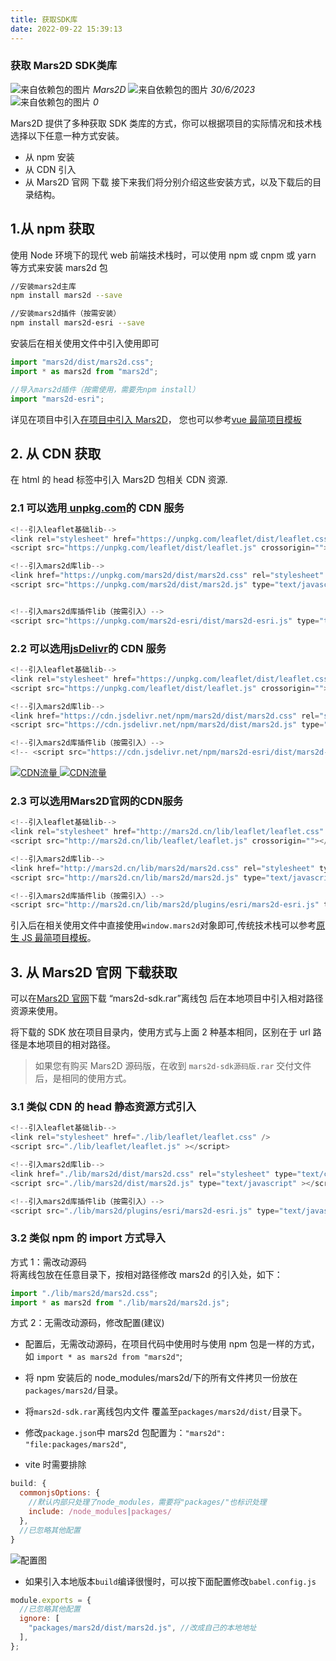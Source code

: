```yaml
---
title: 获取SDK库
date: 2022-09-22 15:39:13
---
```


<h3> 获取 Mars2D SDK类库 </h3>

<img class='images' src="../public/icon/yonghu.svg" alt="来自依赖包的图片">
<i class='text'>Mars2D</i>
<img class='imagess' src="../public/icon/shijian.svg" alt="来自依赖包的图片">
<i class='text'>30/6/2023</i>
<img class='imagess' src="../public/icon/liulan.svg" alt="来自依赖包的图片">
<i class='text'>0</i>

Mars2D 提供了多种获取 SDK 类库的方式，你可以根据项目的实际情况和技术栈选择以下任意一种方式安装。

- 从 npm 安装
- 从 CDN 引入
- 从 Mars2D 官网 下载
  接下来我们将分别介绍这些安装方式，以及下载后的目录结构。

## 1.从 npm 获取

使用 Node 环境下的现代 web 前端技术栈时，可以使用 npm 或 cnpm 或 yarn 等方式来安装 mars2d 包

```sh
//安装mars2d主库
npm install mars2d --save

//安装mars2d插件（按需安装）
npm install mars2d-esri --save
```

安装后在相关使用文件中引入使用即可

```js
import "mars2d/dist/mars2d.css";
import * as mars2d from "mars2d";

//导入mars2d插件（按需使用，需要先npm install）
import "mars2d-esri";
```

详见在项目中引入[在项目中引入 Mars2D](/start/import.md)， 您也可以参考[vue 最简项目模板](https://github.com/marsgis/mars2d-vue-template)

## 2. 从 CDN 获取

在 html 的 head 标签中引入 Mars2D 包相关 CDN 资源.

### 2.1 可以选用[ unpkg.com](https://unpkg.com/)的 CDN 服务

```js
<!--引入leaflet基础lib-->
<link rel="stylesheet" href="https://unpkg.com/leaflet/dist/leaflet.css" />
<script src="https://unpkg.com/leaflet/dist/leaflet.js" crossorigin=""></script>

<!--引入mars2d库lib-->
<link href="https://unpkg.com/mars2d/dist/mars2d.css" rel="stylesheet" type="text/css" />
<script src="https://unpkg.com/mars2d/dist/mars2d.js" type="text/javascript" ></script>


<!--引入mars2d库插件lib（按需引入）-->
<script src="https://unpkg.com/mars2d-esri/dist/mars2d-esri.js" type="text/javascript" ></script>

```

### 2.2 可以选用[jsDelivr](https://www.jsdelivr.com/package/npm/mars2d)的 CDN 服务

```js
<!--引入leaflet基础lib-->
<link rel="stylesheet" href="https://unpkg.com/leaflet/dist/leaflet.css" />
<script src="https://unpkg.com/leaflet/dist/leaflet.js" crossorigin=""></script>

<!--引入mars2d库lib-->
<link href="https://cdn.jsdelivr.net/npm/mars2d/dist/mars2d.css" rel="stylesheet" type="text/css" />
<script src="https://cdn.jsdelivr.net/npm/mars2d/dist/mars2d.js" type="text/javascript"></script>

<!--引入mars2d库插件lib（按需引入）-->
<!-- <script src="https://cdn.jsdelivr.net/npm/mars2d-esri/dist/mars2d-esri.js" type="text/javascript" ></script>  -->

```
<a class="text" target="_black" href="https://www.jsdelivr.com/package/npm/mars2d">
<img alt="CDN流量" src="https://img.shields.io/jsdelivr/npm/hy/mars2d?label=年下载量&style=flat&logo=jsDelivr">
</a>
<a class="text" target="_black" href="https://www.isdelivr.com/package/npm/mars2d">
<img alt="CDN流量" src="https://img.shields.io/jsdelivr/npm/hm/mars2d?label=月下载量&style=flat&logo=jsDelivr">
</a>

### 2.3 可以选用Mars2D官网的CDN服务
```js
<!--引入leaflet基础lib-->
<link rel="stylesheet" href="http://mars2d.cn/lib/leaflet/leaflet.css" />
<script src="http://mars2d.cn/lib/leaflet/leaflet.js" crossorigin=""></script>

<!--引入mars2d库lib-->
<link href="http://mars2d.cn/lib/mars2d/mars2d.css" rel="stylesheet" type="text/css" />
<script src="http://mars2d.cn/lib/mars2d/mars2d.js" type="text/javascript" ></script>

<!--引入mars2d库插件lib（按需引入）-->
<script src="http://mars2d.cn/lib/mars2d/plugins/esri/mars2d-esri.js" type="text/javascript" ></script>
```

引入后在相关使用文件中直接使用`window.mars2d`对象即可,传统技术栈可以参考[原生 JS 最简项目模板](https://github.com/marsgis/mars2d-es5-template)。

## 3. 从 Mars2D 官网 下载获取

可以在[Mars2D 官网](http://mars2d.cn/download.html)下载 “mars2d-sdk.rar”离线包 后在本地项目中引入相对路径资源来使用。

将下载的 SDK 放在项目目录内，使用方式与上面 2 种基本相同，区别在于 url 路径是本地项目的相对路径。

> 如果您有购买 Mars2D 源码版，在收到 `mars2d-sdk源码版.rar` 交付文件后，是相同的使用方式。

### 3.1 类似 CDN 的 head 静态资源方式引入

```js
<!--引入leaflet基础lib-->
<link rel="stylesheet" href="./lib/leaflet/leaflet.css" />
<script src="./lib/leaflet/leaflet.js" ></script>

<!--引入mars2d库lib-->
<link href="./lib/mars2d/dist/mars2d.css" rel="stylesheet" type="text/css" />
<script src="./lib/mars2d/dist/mars2d.js" type="text/javascript" ></script>

<!--引入mars2d库插件lib（按需引入）-->
<script src="./lib/mars2d/plugins/esri/mars2d-esri.js" type="text/javascript" ></script>

```

### 3.2 类似 npm 的 import 方式导入

方式 1：需改动源码<br />
将离线包放在任意目录下，按相对路径修改 mars2d 的引入处，如下：

```js
import "./lib/mars2d/mars2d.css";
import * as mars2d from "./lib/mars2d/mars2d.js";
```

方式 2：无需改动源码，修改配置(建议)

- 配置后，无需改动源码，在项目代码中使用时与使用 npm 包是一样的方式，如 `import * as mars2d from "mars2d"`;

- 将 npm 安装后的 node_modules/mars2d/下的所有文件拷贝一份放在`packages/mars2d/`目录。

- 将`mars2d-sdk.rar`离线包内文件 覆盖至`packages/mars2d/dist/`目录下。

- 修改`package.json`中 mars2d 包配置为：`"mars2d": "file:packages/mars2d"`,

- vite 时需要排除

```js
build: {
  commonjsOptions: {
    //默认内部只处理了node_modules，需要将"packages/"也标识处理
    include: /node_modules|packages/
  },
  //已忽略其他配置
}
```

![配置图][1]

- 如果引入本地版本`build`编译很慢时，可以按下面配置修改`babel.config.js`

```js
module.exports = {
  //已忽略其他配置
  ignore: [
    "packages/mars2d/dist/mars2d.js", //改成自己的本地地址
  ],
};
```

[1]: ../public/image/start-download-import.jpg
